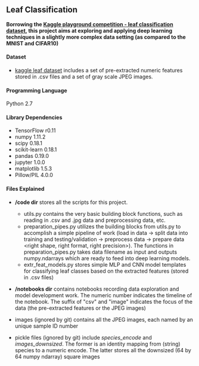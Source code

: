## Leaf Classification
**Borrowing the [Kaggle playground competition - leaf classification dataset](https://www.kaggle.com/c/leaf-classification), this project aims at exploring and applying deep learning techniques in a slightly more complex data setting (as compared to the MNIST and CIFAR10)**

#### Dataset
- [kaggle leaf dataset](https://www.kaggle.com/c/leaf-classification) includes a set of pre-extracted numeric features stored in .csv files and a set of gray scale JPEG images.

#### Programming Language
Python 2.7

#### Library Dependencies
- TensorFlow r0.11
- numpy 1.11.2
- scipy 0.18.1
- scikit-learn 0.18.1
- pandas 0.19.0
- jupyter 1.0.0
- matplotlib 1.5.3
- Pillow/PIL 4.0.0

#### Files Explained

- **/code dir** stores all the scripts for this project.
	- utils.py contains the very basic building block functions, such as reading in .csv and .jpg data and preprocessing data, etc.
	- preparation_pipes.py utilizes the building blocks from utils.py to accomplish a simple pipeline of work (load in data -> split data into training and testing/validation -> preprocess data -> prepare data <right shape, right format, right precision>). The functions in preparation_pipes.py takes data filename as input and outputs numpy.ndarrays which are ready to feed into deep learning models.
	- extr_feat_models.py stores simple MLP and CNN model templates for classifying leaf classes based on the extracted features (stored in .csv files)

- **/notebooks dir** contains notebooks recording data exploration and model development work. The numeric number indicates the timeline of the notebook. The suffix of "csv" and "image" indicates the focus of the data (the pre-extracted features or the JPEG images)

- images (ignored by git) contains all the JPEG images, each named by an unique sample ID number

- pickle files (ignored by git) include *species_encode* and *images_downsized*. The former is an identity mapping from (string) species to a numeric encode. The latter stores all the downsized (64 by 64 numpy ndarray) square images
